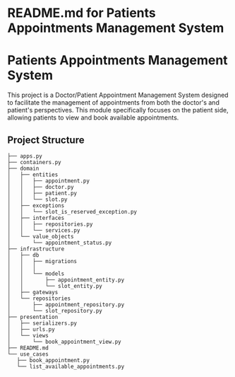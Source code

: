 # README.md for Patients Appointments Management System

# Patients Appointments Management System

This project is a Doctor/Patient Appointment Management System designed to facilitate the management of appointments from both the doctor's and patient's perspectives. This module specifically focuses on the patient side, allowing patients to view and book available appointments.

## Project Structure

```
├── apps.py
├── containers.py
├── domain
│   ├── entities
│   │   ├── appointment.py
│   │   ├── doctor.py
│   │   ├── patient.py
│   │   └── slot.py
│   ├── exceptions
│   │   └── slot_is_reserved_exception.py
│   ├── interfaces
│   │   ├── repositories.py
│   │   └── services.py
│   └── value_objects
│       └── appointment_status.py
├── infrastructure
│   ├── db
│   │   ├── migrations
│   │   │   
│   │   └── models
│   │       ├── appointment_entity.py
│   │       └── slot_entity.py
│   ├── gateways
│   └── repositories
│       ├── appointment_repository.py
│       └── slot_repository.py
├── presentation
│   ├── serializers.py
│   ├── urls.py
│   └── views
│       └── book_appointment_view.py
├── README.md
└── use_cases
   ├── book_appointment.py
   └── list_available_appointments.py
```
